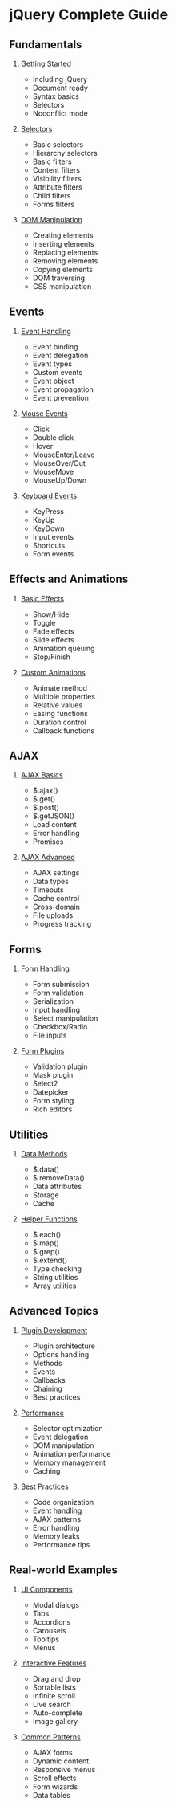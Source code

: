 # jQuery Complete Guide

## Fundamentals
1. [Getting Started](./Getting_Started.js)
   - Including jQuery
   - Document ready
   - Syntax basics
   - Selectors
   - Noconflict mode

2. [Selectors](./Selectors.js)
   - Basic selectors
   - Hierarchy selectors
   - Basic filters
   - Content filters
   - Visibility filters
   - Attribute filters
   - Child filters
   - Forms filters

3. [DOM Manipulation](./DOM_Manipulation.js)
   - Creating elements
   - Inserting elements
   - Replacing elements
   - Removing elements
   - Copying elements
   - DOM traversing
   - CSS manipulation

## Events
1. [Event Handling](./Event_Handling.js)
   - Event binding
   - Event delegation
   - Event types
   - Custom events
   - Event object
   - Event propagation
   - Event prevention

2. [Mouse Events](./Mouse_Events.js)
   - Click
   - Double click
   - Hover
   - MouseEnter/Leave
   - MouseOver/Out
   - MouseMove
   - MouseUp/Down

3. [Keyboard Events](./Keyboard_Events.js)
   - KeyPress
   - KeyUp
   - KeyDown
   - Input events
   - Shortcuts
   - Form events

## Effects and Animations
1. [Basic Effects](./Basic_Effects.js)
   - Show/Hide
   - Toggle
   - Fade effects
   - Slide effects
   - Animation queuing
   - Stop/Finish

2. [Custom Animations](./Custom_Animations.js)
   - Animate method
   - Multiple properties
   - Relative values
   - Easing functions
   - Duration control
   - Callback functions

## AJAX
1. [AJAX Basics](./AJAX_Basics.js)
   - $.ajax()
   - $.get()
   - $.post()
   - $.getJSON()
   - Load content
   - Error handling
   - Promises

2. [AJAX Advanced](./AJAX_Advanced.js)
   - AJAX settings
   - Data types
   - Timeouts
   - Cache control
   - Cross-domain
   - File uploads
   - Progress tracking

## Forms
1. [Form Handling](./Form_Handling.js)
   - Form submission
   - Form validation
   - Serialization
   - Input handling
   - Select manipulation
   - Checkbox/Radio
   - File inputs

2. [Form Plugins](./Form_Plugins.js)
   - Validation plugin
   - Mask plugin
   - Select2
   - Datepicker
   - Form styling
   - Rich editors

## Utilities
1. [Data Methods](./Data_Methods.js)
   - $.data()
   - $.removeData()
   - Data attributes
   - Storage
   - Cache

2. [Helper Functions](./Helper_Functions.js)
   - $.each()
   - $.map()
   - $.grep()
   - $.extend()
   - Type checking
   - String utilities
   - Array utilities

## Advanced Topics
1. [Plugin Development](./Plugin_Development.js)
   - Plugin architecture
   - Options handling
   - Methods
   - Events
   - Callbacks
   - Chaining
   - Best practices

2. [Performance](./Performance.js)
   - Selector optimization
   - Event delegation
   - DOM manipulation
   - Animation performance
   - Memory management
   - Caching

3. [Best Practices](./Best_Practices.js)
   - Code organization
   - Event handling
   - AJAX patterns
   - Error handling
   - Memory leaks
   - Performance tips

## Real-world Examples
1. [UI Components](./UI_Components.js)
   - Modal dialogs
   - Tabs
   - Accordions
   - Carousels
   - Tooltips
   - Menus

2. [Interactive Features](./Interactive_Features.js)
   - Drag and drop
   - Sortable lists
   - Infinite scroll
   - Live search
   - Auto-complete
   - Image gallery

3. [Common Patterns](./Common_Patterns.js)
   - AJAX forms
   - Dynamic content
   - Responsive menus
   - Scroll effects
   - Form wizards
   - Data tables
